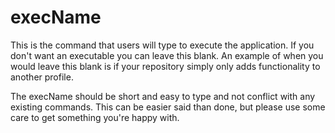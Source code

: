 # execName

This is the command that users will type to execute the application. If you don't want an executable you can leave this blank. An example of when you would leave this blank is if your repository simply only adds functionality to another profile.

The execName should be short and easy to type and not conflict with any existing commands. This can be easier said than done, but please use some care to get something you're happy with.
